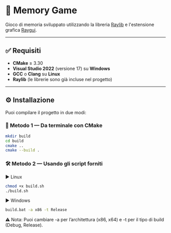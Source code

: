 # 🧠 Memory Game

Gioco di memoria sviluppato utilizzando la libreria [Raylib](https://www.raylib.com/) e l'estensione grafica [Raygui](https://github.com/raysan5/raygui).

---

## ✅ Requisiti

- **CMake** ≥ 3.30  
- **Visual Studio 2022** (versione 17) su **Windows**  
- **GCC** o **Clang** su **Linux**  
- **Raylib** (le librerie sono già incluse nel progetto)

---

## ⚙️ Installazione
Puoi compilare il progetto in due modi:

### 🔧 Metodo 1 — Da terminale con CMake

```bash
mkdir build
cd build
cmake ..
cmake --build .
```
### 🛠 Metodo 2 — Usando gli script forniti

▶️ Linux
``` bash
chmod +x build.sh
./build.sh
```
▶️ Windows
```bash
build.bat -a x86 -t Release
```
⚠️ Nota: Puoi cambiare -a per l’architettura (x86, x64) e -t per il tipo di build (Debug, Release).
